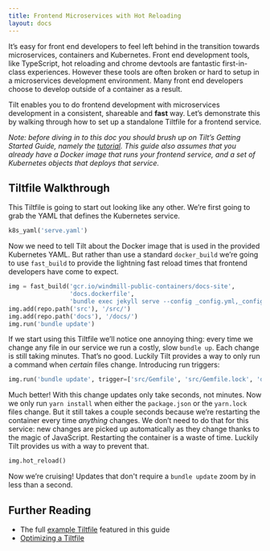 ```yaml
---
title: Frontend Microservices with Hot Reloading
layout: docs
---
```


It’s easy for front end developers to feel left behind in the transition towards microservices, containers and Kubernetes. Front end development tools, like TypeScript, hot reloading and chrome devtools are fantastic first-in-class experiences. However these tools are often broken or hard to setup in a microservices development environment. Many front end developers choose to develop outside of a container as a result.

Tilt enables you to do frontend development with microservices development in a consistent, shareable and **fast** way. Let’s demonstrate this by walking through how to set up a standalone Tiltfile for a frontend service.

_Note: before diving in to this doc you should brush up on Tilt’s Getting Started Guide, namely the [tutorial](tutorial.html). This guide also assumes that you already have a Docker image that runs your frontend service, and a set of Kubernetes objects that deploys that service._

## Tiltfile Walkthrough

This Tiltfile is going to start out looking like any other. We’re first going to grab the YAML that defines the Kubernetes service.

```python
k8s_yaml('serve.yaml')
```

Now we need to tell Tilt about the Docker image that is used in the provided Kubernetes YAML. But rather than use a standard `docker_build` we’re going to use `fast_build` to provide the lightning fast reload times that frontend developers have come to expect.

```python
img = fast_build('gcr.io/windmill-public-containers/docs-site',
                 'docs.dockerfile',
                 'bundle exec jekyll serve --config _config.yml,_config-dev.yml')
img.add(repo.path('src'), '/src/')
img.add(repo.path('docs'), '/docs/')
img.run('bundle update')
```

If we start using this Tiltfile we’ll notice one annoying thing: every time we change any file in our service we run a costly, slow `bundle up`. Each change is still taking minutes. That’s no good. Luckily Tilt provides a way to only run a command when _certain_ files change. Introducing run triggers:

```python
img.run('bundle update', trigger=['src/Gemfile', 'src/Gemfile.lock', 'docs/Gemfile', 'docs/Gemfile.lock'])
```

Much better! With this change updates only take seconds, not minutes. Now we only run `yarn install` when either the `package.json` or the `yarn.lock` files change. But it still takes a couple seconds because we’re restarting the container every time _anything_ changes. We don’t need to do that for this service: new changes are picked up automatically as they change thanks to the magic of JavaScript. Restarting the container is a waste of time. Luckily Tilt provides us with a way to prevent that.

```python
img.hot_reload()
```

Now we’re cruising! Updates that don't require a `bundle update` zoom by in less than a second.

## Further Reading
* The full [example Tiltfile](https://github.com/windmilleng/tilt.build/blob/master/Tiltfile) featured in this guide
* [Optimizing a Tiltfile](fast_build.html)
